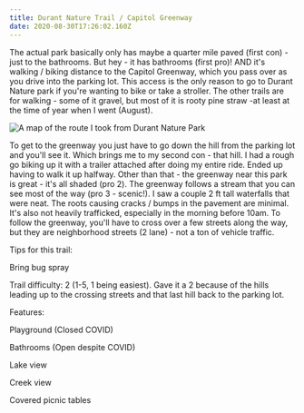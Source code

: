 ```yaml
---
title: Durant Nature Trail / Capitol Greenway
date: 2020-08-30T17:26:02.160Z
---
```

The actual park basically only has maybe a quarter mile paved (first con) - just to the bathrooms. But hey - it has bathrooms (first pro)! AND it's walking / biking distance to the Capitol Greenway, which you pass over as you drive into the parking lot. This access is the only reason to go to Durant Nature park if you're wanting to bike or take a stroller. The other trails are for walking - some of it gravel, but most of it is rooty pine straw -at least at the time of year when I went (August).

![A map of the route I took from Durant Nature Park](/images/uploads/69fe9ac2-bbf5-4909-8d8d-542dfae3c71f_1_201_a.jpeg)

To get to the greenway you just have to go down the hill from the parking lot and you'll see it. Which brings me to my second con - that hill. I had a rough go biking up it with a trailer attached after doing my entire ride. Ended up having to walk it up halfway. Other than that - the greenway near this park is great - it's all shaded (pro 2). The greenway follows a stream that you can see most of the way (pro 3 - scenic!). I saw a couple 2 ft tall waterfalls that were neat. The roots causing cracks / bumps in the pavement are minimal. It's also not heavily trafficked, especially in the morning before 10am. To follow the greenway, you'll have to cross over a few streets along the way, but they are neighborhood streets (2 lane) - not a ton of vehicle traffic.

Tips for this trail:

Bring bug spray

Trail difficulty: 2 (1-5, 1 being easiest). Gave it a 2 because of the hills leading up to the crossing streets and that last hill back to the parking lot.

Features:

Playground (Closed COVID)

Bathrooms (Open despite COVID)

Lake view

Creek view

Covered picnic tables